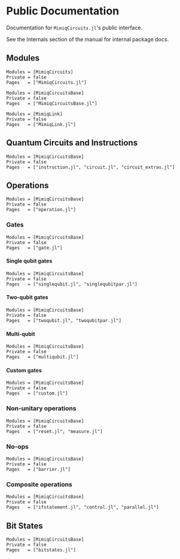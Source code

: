 # Public Documentation

Documentation for `MimiqCircuits.jl`'s public interface.

See the Internals section of the manual for internal package docs.

## Modules

```@autodocs
Modules = [MimiqCircuits]
Private = false
Pages   = ["MimiqCircuits.jl"]
```

```@autodocs
Modules = [MimiqCircuitsBase]
Private = false
Pages   = ["MimiqCircuitsBase.jl"]
```

```@autodocs
Modules = [MimiqLink]
Private = false
Pages   = ["MimiqLink.jl"]
```

## Quantum Circuits and Instructions

```@autodocs
Modules = [MimiqCircuitsBase]
Private = false
Pages   = ["instruction.jl", "circuit.jl", "circuit_extras.jl"]
```

## Operations

```@autodocs
Modules = [MimiqCircuitsBase]
Private = false
Pages   = ["operation.jl"]
```

### Gates

```@autodocs
Modules = [MimiqCircuitsBase]
Private = false
Pages   = ["gate.jl"]
```

#### Single qubit gates

```@autodocs
Modules = [MimiqCircuitsBase]
Private = false
Pages   = ["singlequbit.jl", "singlequbitpar.jl"]
```

#### Two-qubit gates

```@autodocs
Modules = [MimiqCircuitsBase]
Private = false
Pages   = ["twoqubit.jl", "twoqubitpar.jl"]
```

#### Multi-qubit

```@autodocs
Modules = [MimiqCircuitsBase]
Private = false
Pages   = ["multiqubit.jl"]
```

#### Custom gates

```@autodocs
Modules = [MimiqCircuitsBase]
Private = false
Pages   = ["custom.jl"]
```

### Non-unitary operations

```@autodocs
Modules = [MimiqCircuitsBase]
Private = false
Pages   = ["reset.jl", "measure.jl"]
```

### No-ops

```@autodocs
Modules = [MimiqCircuitsBase]
Private = false
Pages   = ["barrier.jl"]
```

### Composite operations

```@autodocs
Modules = [MimiqCircuitsBase]
Private = false
Pages   = ["ifstatement.jl", "control.jl", "parallel.jl"]
```

## Bit States

```@autodocs
Modules = [MimiqCircuitsBase]
Private = false
Pages   = ["bitstates.jl"]
```

